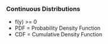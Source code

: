 ### Continuous Distributions
- f(y) >= 0
- PDF = Probability Density Function
- CDF = Cumulative Density Function
